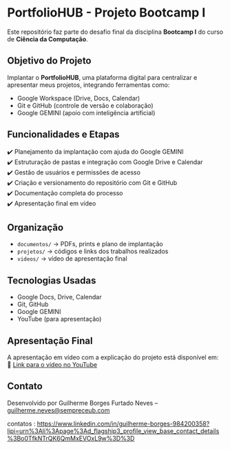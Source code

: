 # PortfolioHUB - Projeto Bootcamp I

Este repositório faz parte do desafio final da disciplina **Bootcamp I** do curso de **Ciência da Computação**.

##  Objetivo do Projeto

Implantar o **PortfolioHUB**, uma plataforma digital para centralizar e apresentar meus projetos, integrando ferramentas como:

- Google Workspace (Drive, Docs, Calendar)
- Git e GitHub (controle de versão e colaboração)
- Google GEMINI (apoio com inteligência artificial)

##  Funcionalidades e Etapas

✔️ Planejamento da implantação com ajuda do Google GEMINI  
✔️ Estruturação de pastas e integração com Google Drive e Calendar  
✔️ Gestão de usuários e permissões de acesso  
✔️ Criação e versionamento do repositório com Git e GitHub  
✔️ Documentação completa do processo  
✔️ Apresentação final em vídeo

##  Organização

- `documentos/` → PDFs, prints e plano de implantação  
- `projetos/` → códigos e links dos trabalhos realizados  
- `videos/` → vídeo de apresentação final

##  Tecnologias Usadas

- Google Docs, Drive, Calendar  
- Git, GitHub  
- Google GEMINI  
- YouTube (para apresentação)

##  Apresentação Final

A apresentação em vídeo com a explicação do projeto está disponível em:  
🔗 [Link para o vídeo no YouTube](https://www.youtube.com/seuvideoaqui)

##  Contato

Desenvolvido por Guilherme Borges Furtado Neves – guilherme.neves@sempreceub.com

contatos : https://www.linkedin.com/in/guilherme-borges-984200358?lipi=urn%3Ali%3Apage%3Ad_flagship3_profile_view_base_contact_details%3Bo0TfkNTrQK6QmMxEVOxL9w%3D%3D
